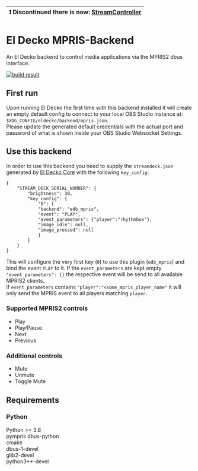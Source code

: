 | :exclamation:  Discontinued there is now: [StreamController](https://flathub.org/de/apps/com.core447.StreamController)   |
|-----------------------------------------|

# El Decko MPRIS-Backend
An El Decko backend to control media applications via the MPRIS2 dbus interface.

[![build result](https://build.opensuse.org/projects/home:VortexAcherontic:ElDecko/packages/el_decko_backend_mpris/badge.svg?type=default)](https://build.opensuse.org/package/show/home:VortexAcherontic:ElDecko/el_decko_backend_mpris)

## First run

Upon running El Decko the first time with this backend installed it will create an empty default config to connect to
your local OBS Studio instance at: `$XDG_CONFIG/eldecko/backend/mpris.json`.  
Please update the generated default credentials with the actual port and password of what is shown inside your OBS
Studio Websocket Settings.

## Use this backend

In order to use this backend you need to supply the `streamdeck.json` generated
by [El Decko Core](https://github.com/Z-Ray-Entertainment/el_decko_core) with the following `key_config`:

```
{
    "STREAM_DECK_SERIAL_NUMBER": {
        "brightness": 30,
        "key_config": {
            "0": {
            "backend": "edb_mpris",
            "event": "PLAY",
            "event_parameters": {"player":"rhythmbox"},
            "image_idle": null,
            "image_pressed": null
            }
        }
    }
}
```

This will configure the very first key (`0`) to use this plugin (`edb_mpris`) and bind the event `PLAY` to it.
If the `event_parameters` are kept empty `"event_parameters": {}` the respective event will be send to all available 
MPRIS2 clients.  
If `event_parameters` contains `"player":"<some_mpris_player_name"` it will only send the MPRIS event to all players 
matching `player`.

### Supported MPRIS2 controls

- Play
- Play/Pause
- Next
- Previous

### Additional controls
- Mute
- Unmute
- Toggle Mute

## Requirements
### Python
Python >= 3.8  
pympris
dbus-python  
cmake  
dbus-1-devel  
glib2-devel  
python3**-devel
